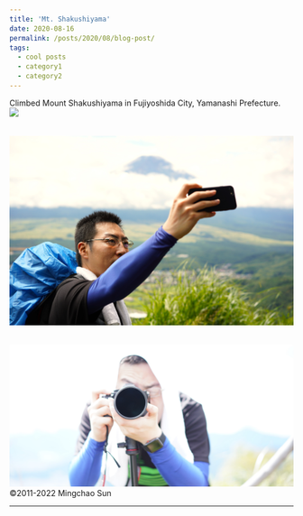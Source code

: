 ```yaml
---
title: 'Mt. Shakushiyama'
date: 2020-08-16
permalink: /posts/2020/08/blog-post/
tags:
  - cool posts
  - category1
  - category2
---
```


Climbed Mount Shakushiyama in Fujiyoshida City, Yamanashi Prefecture.<br/><img src='/images/sp001.JPG'>

 <br/><img src='/images/sp002.JPG'>
 
 <br/><img src='/images/sp003.JPG'>
 ©2011-2022 Mingchao Sun
 
------
